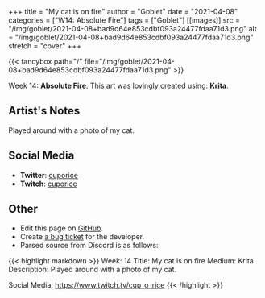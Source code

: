 +++
title =       "My cat is on fire"
author =      "Goblet"
date =        "2021-04-08"
categories =  ["W14: Absolute Fire"]
tags =        ["Goblet"]
[[images]]
                      src = "/img/goblet/2021-04-08+bad9d64e853cdbf093a24477fdaa71d3.png"
                      alt = "/img/goblet/2021-04-08+bad9d64e853cdbf093a24477fdaa71d3.png"
                      stretch = "cover"
+++


{{< fancybox path="/" file="/img/goblet/2021-04-08+bad9d64e853cdbf093a24477fdaa71d3.png" >}}


Week 14: **Absolute Fire**. This art was lovingly created using: **Krita**.

## Artist's Notes

Played around with a photo of my cat.

## Social Media

- **Twitter**: [cuporice]()
- **Twitch**: [cuporice]()


## Other

- Edit this page on [GitHub](https://github.com/teaminkling/web-refresh/edit/main/blog/content/blog/goblet-week-14-b10a.md).
- Create [a bug ticket](https://github.com/teaminkling/web-refresh/issues/new?assignees=&labels=bug&template=problem-report.md&title=) for the developer.
- Parsed source from Discord is as follows:

{{< highlight markdown >}}
Week: 14
Title: My cat is on fire
Medium: Krita
Description: 
Played around with a photo of my cat. 

Social Media: 
https://www.twitch.tv/cup_o_rice
{{< /highlight >}}